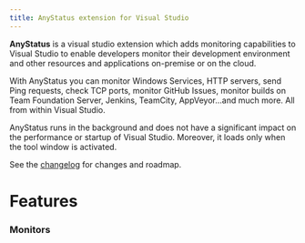 ```yaml
---
title: AnyStatus extension for Visual Studio
---
```


**AnyStatus** is a visual studio extension which adds monitoring capabilities to Visual Studio to enable developers monitor their development environment and other resources and applications on-premise or on the cloud. 

With AnyStatus you can monitor Windows Services, HTTP servers, send Ping requests, check TCP ports, monitor GitHub Issues, monitor builds on Team Foundation Server, Jenkins, TeamCity, AppVeyor...and much more. All from within Visual Studio.

AnyStatus runs in the background and does not have a significant impact on the performance or startup of Visual Studio. Moreover, it loads only when the tool window is activated.

See the [changelog](changelog) for changes and roadmap.

# Features

### Monitors

